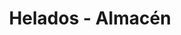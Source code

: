 ---
title: "Helados - Almacén"
url: /ciudad-autonoma-de-buenos-aires/helados-almacen/
shop: Lebensmittel
---